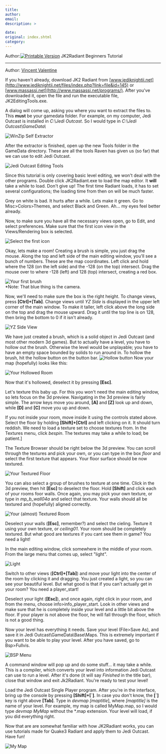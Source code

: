 ```yaml
---
title: 
author: 
email: 
description: >

date: 
original: index.shtml
category: 
---
```


Author:[![Printable Version](/images/printable.gif)](tutorial_print.shtml)
JK2Radiant Beginners Tutorial  

-----

Author: [Vincent Valentine](mailto:whooz@cox.net)  
  

If you haven't already, download JK2 Radiant from
[www.jediknightii.net](http://www.jediknightii.net/files/index.php?link=file&id=145)
or [www.massassi.net](http://www.massassi.net/programs/). After you've
downloaded it, open the file and run the executable file,
JK2EditingTools.exe.

A dialog will come up, asking you where you want to extract the files
to. This **must** be your gamedata folder. For example, on my computer,
Jedi Outcast is installed in *C:\\Jedi Outcast*. So I would type in
*C:\\Jedi Outcast\\GameData\\*

![WinZip Self Extractor](one.gif)

After the extractor is finished, open up the new Tools folder in the
GameData directory. These are all the tools Raven has given us (so far)
that we can use to edit Jedi Outcast.

![Jedi Outcast Editing Tools](two.gif)

Since this tutorial is only covering basic level editing, we won't deal
with the other programs. Double click JK2Radiant.exe to load the map
editor. It **will** take a while to load. Don't give up\! The first time
Radiant loads, it has to set several configurations; the loading time
from then on will be much faster.

Grey on white is bad. It hurts after a while. Lets make it green. Go to
Misc\>Colors\>Themes, and select Black and Green. Ah... my eyes feel
better already.

Now, to make sure you have all the necessary views open, go to Edit, and
select preferences. Make sure that the first icon view in the
Views/Rendering box is selected.

![Select the first icon](three.gif)

Okay, lets make a room\! Creating a brush is simple, you just drag the
mouse. Along the top and left side of the main editing window, you'll
see a bunch of numbers. These are the map coordinates. Left click and
hold where the 128 (on the left side) and the -128 (on the top)
intersect. Drag the mouse over to where -128 (left) and 128 (top)
intersect, creating a red box.

![Your first brush](four.gif)  
\*Note: That blue thing is the camera.

Now, we'll need to make sure the box is the right height. To change
views, press **\[Ctrl\]+\[Tab\]**. Change views until *YZ Side* is
displayed in the upper left corner of the main window. To make it
taller, left click above the long side on the top and drag the mouse
upward. Drag it until the top line is on 128, then bring the bottom to 0
if it isn't already.

![YZ Side View](five.gif)

We have just created a brush, which is a solid object in Jedi Outcast
(and most other modern 3d games). But to actually have a level, you have
to hollow out the brush. Otherwise the level would be unplayable; you
have to have an empty space bounded by solids to run around in. To
hollow the brush, hit the hollow button on the button bar. ![Hollow
button](six.gif) Now your map (hopefully) looks like this:

![Your Hollowed Room](seven.gif)

Now that it's hollowed, deselect it by pressing **\[Esc\]**.

Let's texture this baby up. For this you won't need the main editing
window, so lets focus on the 3d preview. Navigating in the 3d preview is
fairly simple. The arrow keys move you around, **\[A\]** and **\[Z\]**
look up and down, while **\[D\]** and **\[C\]** move you up and down.

If you not inside your room, move inside it using the controls stated
above. Select the floor by holding **\[Shift\]+\[Ctrl\]** and left
clicking on it. It should turn reddish. We need to load a texture set to
choose textures from. In the Textures menu, click *bespin*. The textures
may take a while to load; be patient.\]

The Texture Browser should be right below the 3d preview. You can scroll
through the textures and pick your own, or you can type in the box
*floor* and select the first texture that appears. Your floor surface
should be now textured.

![Your Textured Floor](eight.gif)

You can also select a group of brushes to texture at one time. Click in
the 3d preview, then hit **\[Esc\]** to deselect the floor. Hold
**\[Shift\]** and click each of your rooms foor walls. Once again, you
may pick your own texture, or type in *mp\_b\_wall04a* and select that
texture. Your walls should all be textured and (hopefully) aligned
correctly.

![Your (almost) Textured Room](nine.gif)

Deselect your walls (**\[Esc\]**, remember?) and select the cieling.
Texture it using your own texture, or *ceiling01*. Your room should be
completely textured. But what good are textures if you cant see them in
game? You need a light\!

In the main editing window, click somewhere in the middle of your room.
From the large menu that comes up, select "light".

![Light](ten.gif)

Switch to other views (**\[Ctrl\]+\[Tab\]**) and move your light into
the center of the room by clicking it and dragging. You just created a
light, so you can see your beautiful level. But what good is that if you
can't actually get in your room? You need a player\_start\!

Deselect your light (**\[Esc\]**), and once again, right click in your
room, and from the menu, choose info\>info\_player\_start. Look in other
views and make sure that he is completely inside your level and a little
bit above the floor. If your player is not above the floor, he will fall
through the floor, which is not a good thing.

Now your level has everything it needs. Save your level (File\>Save As),
and save it in Jedi Outcast\\GameData\\Base\\Maps. This is extremely
important if you want to be able to play your level. After you have
saved, go to Bsp\>Fullvis.

![BSP Menu](eleven.gif)

A command window will pop up and do some stuff... it may take a while.
This is a compiler, which converts your level into information Jedi
Outcast can use to run a level. After it's done (it will say *Finished*
in the title bar), close that window and exit Jk2Radiant. You're ready
to test your level\!

Load the Jedi Outcast Single Player program. After you're in the
interface, bring up the console by pressing **\[Shift\]+\[\`\]**. In
case you don't know, the **\[\`\]** key is right above **\[Tab\]**. Type
in *devmap \[maptitle*\], where *\[maptitle\]* is the name of your
level. For example, my map is called MyMap.map, so I would type *devmap
MyMap* without the \*.map extension. Your level will load, if you did
everything right.

Now that are are somewhat familiar with how JK2Radiant works, you can
use tutorials made for Quake3 Radiant and apply them to Jedi Outcast.
Have fun\!

![My Map](mymap.jpg)
